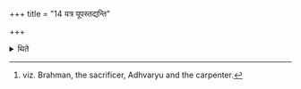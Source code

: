 +++
title = "14 यत्र यूपस्तद्यन्ति"

+++

<details><summary>थिते</summary>

14. (Then they)[^1] go towards the place where the sacrificial post (i.e. the tree) is.

[^1]: viz. Brahman, the sacrificer, Adhvaryu and the carpenter.
</details>

